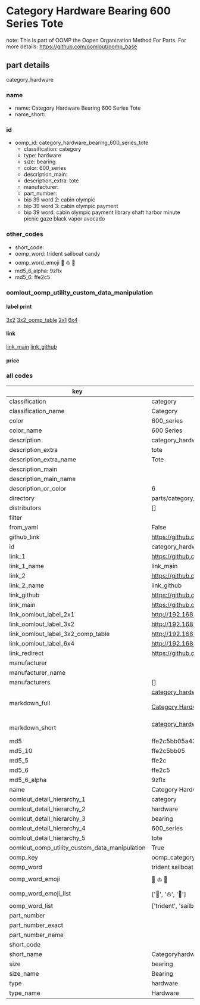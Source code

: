 # Category Hardware Bearing 600 Series Tote  

note: This is part of OOMP the Oopen Organization Method For Parts. For more details: https://github.com/oomlout/oomp_base

##  part details
  



category_hardware



### name
* name: Category Hardware Bearing 600 Series Tote
* name_short: 
### id
* oomp_id: category_hardware_bearing_600_series_tote
  * classification: category
  * type: hardware
  * size: bearing
  * color: 600_series
  * description_main: 
  * description_extra: tote
  * manufacturer: 
  * part_number: 
  * bip 39 word 2: cabin olympic
  * bip 39 word 3: cabin olympic payment
  * bip 39 word: cabin olympic payment library shaft harbor minute picnic gaze black vapor avocado

### other_codes
* short_code: 
* oomp_word: trident sailboat candy
* oomp_word_emoji :trident: :sailboat: :candy:
* md5_6_alpha: 9zflx
* md5_6: ffe2c5






### oomlout_oomp_utility_custom_data_manipulation
#### label print
[3x2](http://192.168.1.245:1112/?label=oomp%209zflx)
[3x2_oomp_table](http://192.168.1.108:1112/?label=oomp%209zflx)
[2x1](http://192.168.1.242:1112/?label=oomp%209zflx)
[6x4](http://192.168.1.55:1112/?label=oomp%209zflx)    

#### link

[link_main](https://github.com/oomlout/oomlout_oomp_version_1_messy/tree/main/parts/category_hardware_bearing_600_series_tote) [link_github](https://github.com/oomlout/oomlout_oomp_version_1_messy/tree/main/parts/category_hardware_bearing_600_series_tote)                             

#### price







### all codes 
| key | value |  
| --- | --- |  
| classification | category |  
| classification_name | Category |  
| color | 600_series |  
| color_name | 600 Series |  
| description | category_hardware |  
| description_extra | tote |  
| description_extra_name | Tote |  
| description_main |  |  
| description_main_name |  |  
| description_or_color | 6  |  
| directory | parts/category_hardware_bearing_600_series_tote |  
| distributors | [] |  
| filter |  |  
| from_yaml | False |  
| github_link | https://github.com/oomlout/oomlout_oomp_part_src/tree/main/parts/category_hardware_bearing_600_series_tote |  
| id | category_hardware_bearing_600_series_tote |  
| link_1 | https://github.com/oomlout/oomlout_oomp_version_1_messy/tree/main/parts/category_hardware_bearing_600_series_tote |  
| link_1_name | link_main |  
| link_2 | https://github.com/oomlout/oomlout_oomp_version_1_messy/tree/main/parts/category_hardware_bearing_600_series_tote |  
| link_2_name | link_github |  
| link_github | https://github.com/oomlout/oomlout_oomp_version_1_messy/tree/main/parts/category_hardware_bearing_600_series_tote |  
| link_main | https://github.com/oomlout/oomlout_oomp_version_1_messy/tree/main/parts/category_hardware_bearing_600_series_tote |  
| link_oomlout_label_2x1 | http://192.168.1.242:1112/?label=oomp%209zflx |  
| link_oomlout_label_3x2 | http://192.168.1.245:1112/?label=oomp%209zflx |  
| link_oomlout_label_3x2_oomp_table | http://192.168.1.108:1112/?label=oomp%209zflx |  
| link_oomlout_label_6x4 | http://192.168.1.55:1112/?label=oomp%209zflx |  
| link_redirect | https://github.com/oomlout/oomlout_oomp_version_1_messy/tree/main/parts/category_hardware_bearing_600_series_tote |  
| manufacturer |  |  
| manufacturer_name |  |  
| manufacturers | [] |  
| markdown_full | [category_hardware_bearing_600_series_tote](none)<br>[](none)<br>[Category Hardware Bearing 600 Series Tote](none)<br><br> |  
| markdown_short | [category_hardware_bearing_600_series_tote](none)<br><br> |  
| md5 | ffe2c5bb05a431a9a4627811436690fe |  
| md5_10 | ffe2c5bb05 |  
| md5_5 | ffe2c |  
| md5_6 | ffe2c5 |  
| md5_6_alpha | 9zflx |  
| name | Category Hardware Bearing 600 Series Tote |  
| oomlout_detail_hierarchy_1 | category |  
| oomlout_detail_hierarchy_2 | hardware |  
| oomlout_detail_hierarchy_3 | bearing |  
| oomlout_detail_hierarchy_4 | 600_series |  
| oomlout_detail_hierarchy_5 | tote |  
| oomlout_oomp_utility_custom_data_manipulation | True |  
| oomp_key | oomp_category_hardware_bearing_600_series_tote |  
| oomp_word | trident sailboat candy |  
| oomp_word_emoji | :trident: :sailboat: :candy: |  
| oomp_word_emoji_list | [':trident:', ':sailboat:', ':candy:'] |  
| oomp_word_list | ['trident', 'sailboat', 'candy'] |  
| part_number |  |  
| part_number_exact |  |  
| part_number_name |  |  
| short_code |  |  
| short_name | Categoryhardware |  
| size | bearing |  
| size_name | Bearing |  
| type | hardware |  
| type_name | Hardware |  
